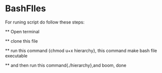# BashFIles

For runing script do follow these steps:

** Open terminal

** clone this file

** run this command  {chmod u+x hierarchy}, this command make bash file executable

** and then run this command{./hierarchy},and boom, done

